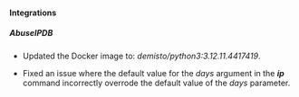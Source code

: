 
#### Integrations

##### AbuseIPDB
- Updated the Docker image to: *demisto/python3:3.12.11.4417419*.

- Fixed an issue where the default value for the *days* argument in the ***ip*** command incorrectly overrode the default value of the *days* parameter.